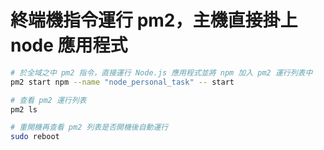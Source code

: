 
# 終端機指令運行 pm2，主機直接掛上 node 應用程式

``` bash
# 於全域之中 pm2 指令，直接運行 Node.js 應用程式並將 npm 加入 pm2 運行列表中
pm2 start npm --name "node_personal_task" -- start

# 查看 pm2 運行列表
pm2 ls

# 重開機再查看 pm2 列表是否開機後自動運行
sudo reboot
```
